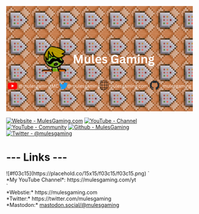 <img src="/My Youtube Banner.png">

[![Website - MulesGaming.com](https://img.shields.io/badge/Website-MulesGaming.com-2ea44f)](https://www.mulesgaming.com)
[![YouTube - Channel](https://img.shields.io/badge/YouTube-Channel-CC0000?logo=youtube)](https://www.mulesgaming.com/yt)
[![YouTube - Community](https://img.shields.io/badge/YouTube-Community-CC0000?logo=youtube)](https://www.mulesgaming.com/community)
[![Github - MulesGaming](https://img.shields.io/badge/Github-MulesGaming-383734?logo=github)](https://www.mulesgaming.com/github)
[![Twitter - @mulesgaming](https://img.shields.io/badge/Twitter-%40mulesgaming-yellow?logo=twitter)](https://www.mulesgaming.com/twt)

<h1> --- Links --- </h1> 
![#f03c15](https://placehold.co/15x15/f03c15/f03c15.png) `<div>*My YouTube Channel*: https://mulesgaming.com/yt</div>`
<div>*Webstie:* https://mulesgaming.com</div>  
<div>*Twitter:* https://twitter.com/mulesgaming</div>
<div>*Mastodon:* <a rel="me" href="https://mastodon.social/@mulesgaming">mastodon.social/@mulesgaming</a></div>  

<!---
MulesGaming/MulesGaming is a unique repository because its `README.md` (this file) appears on your GitHub profile.
--->
